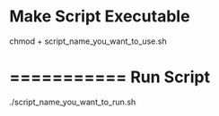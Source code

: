 
Make Script Executable
======================
chmod + script_name_you_want_to_use.sh

===========
Run Script
===========
./script_name_you_want_to_run.sh
